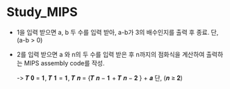 # Study_MIPS

* 1을 입력 받으면 a, b 두 수를 입력 받아, a-b가 3의 배수인지를 출력 후 종료. 단, (a-b > 0)

* 2를 입력 받으면 a 와 n의 두 수를 입력 받은 후 n까지의 점화식을 계산하여 출력하는 MIPS assembly code를 작성.

  -> 𝑻 𝟎 = 𝟏, 𝑻 𝟏 = 𝟏, 𝑻 𝒏 = {𝑻 𝒏 − 𝟏 + 𝑻 𝒏 − 𝟐 } + 𝒂 단, (𝒏 ≥ 𝟐)
